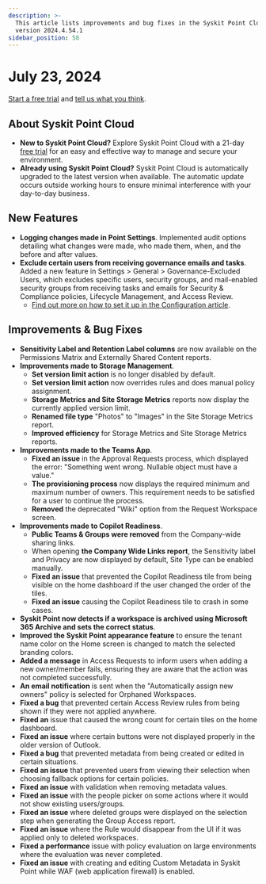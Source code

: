 ```yaml
---
description: >-
  This article lists improvements and bug fixes in the Syskit Point Cloud
  version 2024.4.54.1
sidebar_position: 58
---
```


# July 23, 2024

[Start a free trial](https://www.syskit.com/products/point/free-trial/) and [tell us what you think](https://www.syskit.com/company/contact-us/).

## About Syskit Point Cloud

* **New to Syskit Point Cloud?** Explore Syskit Point Cloud with a 21-day [free trial](https://www.syskit.com/products/point/free-trial/) for an easy and effective way to manage and secure your environment.
* **Already using Syskit Point Cloud?** Syskit Point Cloud is automatically upgraded to the latest version when available. The automatic update occurs outside working hours to ensure minimal interference with your day-to-day business.

## New Features

* **Logging changes made in Point Settings**. Implemented audit options detailing what changes were made, who made them, when, and the before and after values.
* **Exclude certain users from receiving governance emails and tasks**. Added a new feature in Settings > General > Governance-Excluded Users, which excludes specific users, security groups, and mail-enabled security groups from receiving tasks and emails for Security & Compliance policies, Lifecycle Management, and Access Review.
  * [Find out more on how to set it up in the Configuration article](../../configuration/exclude-users-tasks.md).

## Improvements & Bug Fixes

* **Sensitivity Label and Retention Label columns** are now available on the Permissions Matrix and Externally Shared Content reports.
* **Improvements made to Storage Management**. &#x20;
  * **Set version limit action** is no longer disabled by default.
  * **Set version limit action** now overrides rules and does manual policy assignment.
  * **Storage Metrics and Site Storage Metrics** reports now display the currently applied version limit.
  * **Renamed file type** "Photos" to "Images" in the Site Storage Metrics report.
  * **Improved efficiency** for Storage Metrics and Site Storage Metrics reports.
* **Improvements made to the Teams App**.
  * **Fixed an issue** in the Approval Requests process, which displayed the error: "Something went wrong. Nullable object must have a value."
  * **The provisioning process** now displays the required minimum and maximum number of owners. This requirement needs to be satisfied for a user to continue the process.
  * **Removed** the deprecated "Wiki" option from the Request Workspace screen.
* **Improvements made to Copilot Readiness**.
  * **Public Teams & Groups were removed** from the Company-wide sharing links.
  * When opening **the Company Wide Links report**, the Sensitivity label and Privacy are now displayed by default, Site Type can be enabled manually.
  * **Fixed an issue** that prevented the Copilot Readiness tile from being visible on the home dashboard if the user changed the order of the tiles.
  * **Fixed an issue** causing the Copilot Readiness tile to crash in some cases.
* **Syskit Point now detects if a workspace is archived using Microsoft 365 Archive and sets the correct status**.
* **Improved the Syskit Point appearance feature** to ensure the tenant name color on the Home screen is changed to match the selected branding colors.
* **Added a message** in Access Requests to inform users when adding a new owner/member fails, ensuring they are aware that the action was not completed successfully.
* **An email notification** is sent when the "Automatically assign new owners" policy is selected for Orphaned Workspaces.
* **Fixed a bug** that prevented certain Access Review rules from being shown if they were not applied anywhere.
* **Fixed an** issue that caused the wrong count for certain tiles on the home dashboard.
* **Fixed an issue** where certain buttons were not displayed properly in the older version of Outlook.
* **Fixed a bug** that prevented metadata from being created or edited in certain situations.
* **Fixed an issue** that prevented users from viewing their selection when choosing fallback options for certain policies.
* **Fixed an issue** with validation when removing metadata values.
* **Fixed an issue** with the people picker on some actions where it would not show existing users/groups.
* **Fixed an issue** where deleted groups were displayed on the selection step when generating the Group Access report.
* **Fixed an issue** where the Rule would disappear from the UI if it was applied only to deleted workspaces.
* **Fixed a performance** issue with policy evaluation on large environments where the evaluation was never completed.
* **Fixed an issue** with creating and editing Custom Metadata in Syskit Point while WAF (web application firewall) is enabled.
